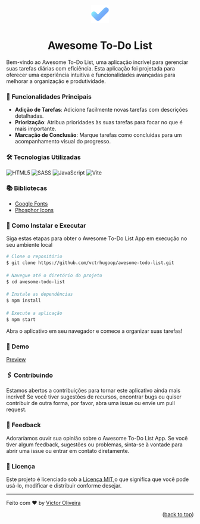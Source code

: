 <a name="readme-top"></a>
<div align="center">
  <a href="https://awesometodolist-v1.vercel.app/" target=_blank >
    <img src="/src/assets/logo.png" alt="Logo" style="width: 50px">
  </a>
  <h1 align="center">Awesome To-Do List</h1>
</div>

Bem-vindo ao Awesome To-Do List, uma aplicação incrível para gerenciar suas tarefas diárias com eficiência. Esta aplicação foi projetada para oferecer uma experiência intuitiva e funcionalidades avançadas para melhorar a organização e produtividade.

### 🚀 Funcionalidades Principais

- **Adição de Tarefas**: Adicione facilmente novas tarefas com descrições detalhadas.
- **Priorização**: Atribua prioridades às suas tarefas para focar no que é mais importante.
- **Marcação de Conclusão**: Marque tarefas como concluídas para um acompanhamento visual do progresso.

### 🛠️ Tecnologias Utilizadas

![HTML5](https://img.shields.io/badge/html5-%23E34F26.svg?style=for-the-badge&logo=html5&logoColor=white) 
![SASS](https://img.shields.io/badge/SASS-hotpink.svg?style=for-the-badge&logo=SASS&logoColor=white) 
![JavaScript](https://img.shields.io/badge/javascript-%23323330.svg?style=for-the-badge&logo=javascript&logoColor=%23F7DF1E) 
![Vite](https://img.shields.io/badge/vite-%23646CFF.svg?style=for-the-badge&logo=vite&logoColor=white)

### 📚 Bibliotecas

- [Google Fonts](https://fonts.google.com/)
- [Phosphor Icons](https://phosphoricons.com/)

### 🔧 Como Instalar e Executar

Siga estas etapas para obter o Awesome To-Do List App em execução no seu ambiente local

~~~bash
# Clone o repositório
$ git clone https://github.com/vctrhugoop/awesome-todo-list.git

# Navegue até o diretório do projeto
$ cd awesome-todo-list

# Instale as dependências 
$ npm install

# Execute a aplicação
$ npm start 
~~~

Abra o aplicativo em seu navegador e comece a organizar suas tarefas!

### 🚀 Demo 

[Preview](https://awesometodolist-v1.vercel.app)


### 🖇️ Contribuindo
Estamos abertos a contribuições para tornar este aplicativo ainda mais incrível! Se você tiver sugestões de recursos, encontrar bugs ou quiser contribuir de outra forma, por favor, abra uma issue ou envie um pull request.

### 📌 Feedback

Adoraríamos ouvir sua opinião sobre o Awesome To-Do List App. Se você tiver algum feedback, sugestões ou problemas, sinta-se à vontade para abrir uma issue ou entrar em contato diretamente.
  
### 📄 Licença

Este projeto é licenciado sob a [Licença MIT](LICENSE.md),o que significa que você pode usá-lo, modificar e distribuir conforme desejar.

---

Feito com ♥ by [Victor Oliveira](https://github.com/vctrhugoop/)

<p align="right">(<a href="#readme-top">back to top</a>)</p>
